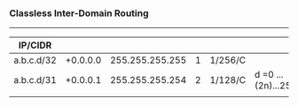 ### Classless Inter-Domain Routing
---






| IP/CIDR    | || | | |
| --- | --- | --- | --- | --- | --- |
| a.b.c.d/32 | +0.0.0.0 | 255.255.255.255 | 1 | 1/256/C | |
| a.b.c.d/31 | +0.0.0.1 | 255.255.255.254 | 2 | 1/128/C | d =0 ... (2n)...254 |
| | || | | |

```
```

```
```

```
```



